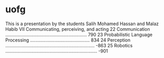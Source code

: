 # uofg
This is a presentation by the students Salih Mohamed Hassan and Malaz Habib
VII Communicating, perceiving, and acting 
22 Communication ............................................................... 790 
23 Probabilistic Language Processing .............................................. 834 
24 Perception .....................................................................  -863 
25 Robotics .......................................................................  -901
